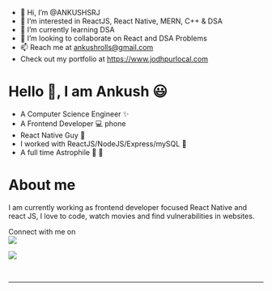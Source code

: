- 👋 Hi, I’m @ANKUSHSRJ
- 👀 I’m interested in  ReactJS, React Native, MERN, C++ & DSA 
- 🌱 I’m currently learning DSA 
- 💞️ I’m looking to collaborate on React and DSA Problems
- 📫 Reach me at ankushrolls@gmail.com 
- Check out my portfolio at https://www.jodhpurlocal.com 
<!---
ANKUSHSRJ/ANKUSHSRJ is a ✨ special ✨ repository because its `README.md` (this file) appears on your GitHub profile.
You can click the Preview link to take a look at your changes.
--->
# Hello :wave:, I am Ankush 😃 
- A Computer Science Engineer :sparkles:
- A Frontend Developer :computer: phone
- React Native Guy :new_moon_with_face:
- I worked with ReactJS/NodeJS/Express/mySQL 🐍
- A full time Astrophile :rocket: :milky_way:

# About me
I am currently working as frontend developer focused React Native and react JS, I love to code, watch movies and find vulnerabilities in websites.

 



<p>Connect with me on
<br>	
<a target="_blank" href="[https://www.linkedin.com/in/sreevishnu-t-84b335173/](https://in.linkedin.com/in/ankush-srj-04a4aa176)"><img src="https://img.shields.io/badge/-LinkedIn-0077B5?style=for-the-badge&logo=Linkedin&logoColor=white"></img></a>
 
<a target="_blank" href="https://twitter.com/ankushsrj"><img src="https://img.shields.io/badge/-Twitter-1DA1F2?style=for-the-badge&logo=Twitter&logoColor=white"></img></a>

<br>
</p>

------

 
 
